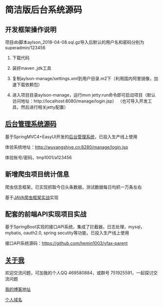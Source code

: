 
# 简洁版后台系统源码

## 开发框架操作说明

项目db脚本aylson_2018-04-08.sql.gz导入后默认的用户名和密码分别为superadmin/123456

1. 下载代码

2. 装好maven ,jdk工具

3. 复制aylson-manage/settings.xml到用户目录.m2下（利用国内阿里镜像，加速下载依赖包）

4. 进入项目目录aylson-manage，运行mvn jetty:run命令即可启动项目（默认访问地址：http://localhost:8080/manage/login.jsp）
（也可导入开发工具，然后进行相关jetty配置）


## [后台管理系统源码](https://github.com/hemin1003/aylson-parent)

基于SpringMVC4+EasyUI开发的[后台管理系统](https://github.com/hemin1003/aylson-parent)，已投入生产线上使用

体验系统地址：http://wuyangshiye.cn:8280/manage/login.jsp

体验账号/密码，tmp1001/a123456

## 新增爬虫项目统计信息

爬虫信息框架，已实现抓取今日头条数据，测试数据每日均抓一万条左右

基于[JAVA爬虫框架实战](https://github.com/hemin1003/java-spider)实现

## 配套的前端API实现项目实战

基于SpringBoot实现的接口API系统，集成了拦截器，日志处理，mysql，mybatis, oauth2.0, spring secutity等功能，已投入生产线上使用

接口API系统源码：https://github.com/hemin1003/yfax-parent

## [关于我](http://heminit.com/about/)

欢迎交流问题，可加我的个人QQ 469580884，或群号 751925591，一起探讨交流问题

[我的博客地址](http://blog.csdn.net/hemin1003)

[个人域名](http://heminit.com)

